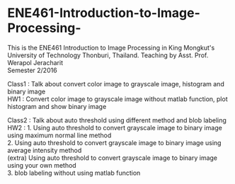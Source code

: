 # ENE461-Introduction-to-Image-Processing-

This is the ENE461 Introduction to Image Processing in King Mongkut's University of Technology Thonburi, Thailand.
Teaching by Asst. Prof. Werapol Jeracharit                                                                    
Semester 2/2016

Class1 : Talk about convert color image to grayscale image, histogram and binary image                                       
HW1 : Convert color image to grayscale image without matlab function, plot histogram and show binary image

Class2 : Talk about auto threshold using different method and blob labeling                                              
HW2 : 1. Using auto threshold to convert grayscale image to binary image using maximum normal line method         
      2. Using auto threshold to convert grayscale image to binary image using average intensity method                     
      (extra) Using auto threshold to convert grayscale image to binary image using your own method                           
      3. blob labeling without using matlab function 
